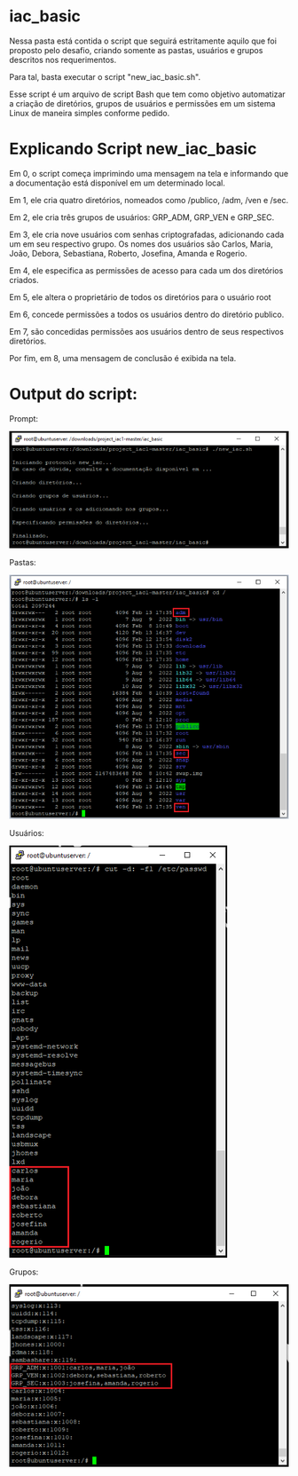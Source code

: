 # iac_basic

Nessa pasta está contida o script que seguirá estritamente aquilo que foi proposto pelo desafio, criando somente as pastas, usuários e grupos descritos nos requerimentos. 

Para tal, basta executar o script "new_iac_basic.sh".

Esse script é um arquivo de script Bash que tem como objetivo automatizar a criação de diretórios, grupos de usuários e permissões em um sistema Linux de maneira simples conforme pedido.

# Explicando Script new_iac_basic

Em 0, o script começa imprimindo uma mensagem na tela e informando que a documentação está disponível em um determinado local.

Em 1, ele cria quatro diretórios, nomeados como /publico, /adm, /ven e /sec.

Em 2, ele cria três grupos de usuários: GRP_ADM, GRP_VEN e GRP_SEC.

Em 3, ele cria nove usuários com senhas criptografadas, adicionando cada um em seu respectivo grupo. Os nomes dos usuários são Carlos, Maria, João, Debora, Sebastiana, Roberto, Josefina, Amanda e Rogerio.

Em 4, ele especifica as permissões de acesso para cada um dos diretórios criados.

Em 5, ele altera o proprietário de todos os diretórios para o usuário root

Em 6, concede permissões a todos os usuários dentro do diretório publico. 

Em 7, são concedidas permissões aos usuários dentro de seus respectivos diretórios.

Por fim, em 8, uma mensagem de conclusão é exibida na tela.

# Output do script:

Prompt:

![Prompt Basic](../images/prompt_basic.png)

Pastas:

![Directories Basic](../images/directories_basic.png)

Usuários:

![Users Basic](../images/users_basic.png)

Grupos:

![Groups Basic](../images/groups_basic.png)